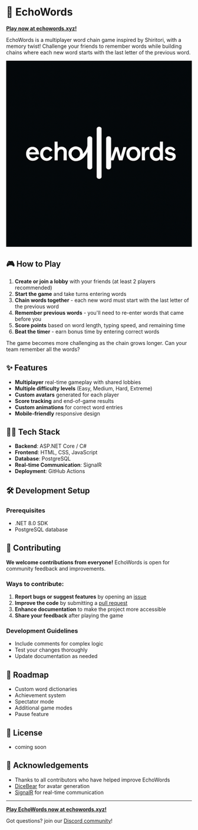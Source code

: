 # 🔄 EchoWords

**[Play now at echowords.xyz!](https://echowords.xyz)**

EchoWords is a multiplayer word chain game inspired by Shiritori, with a memory twist! Challenge your friends to remember words while building chains where each new word starts with the last letter of the previous word.

![EchoWords Game Screenshot](https://github.com/soycarlo99/echowords/blob/main/wwwroot/photos/echowords-logo.png?raw=true)

## 🎮 How to Play

1. **Create or join a lobby** with your friends (at least 2 players recommended)
2. **Start the game** and take turns entering words
3. **Chain words together** - each new word must start with the last letter of the previous word
4. **Remember previous words** - you'll need to re-enter words that came before you
5. **Score points** based on word length, typing speed, and remaining time
6. **Beat the timer** - earn bonus time by entering correct words

The game becomes more challenging as the chain grows longer. Can your team remember all the words?

## ✨ Features

- **Multiplayer** real-time gameplay with shared lobbies
- **Multiple difficulty levels** (Easy, Medium, Hard, Extreme)
- **Custom avatars** generated for each player
- **Score tracking** and end-of-game results
- **Custom animations** for correct word entries
- **Mobile-friendly** responsive design

## 🧑‍💻 Tech Stack

- **Backend**: ASP.NET Core / C#
- **Frontend**: HTML, CSS, JavaScript
- **Database**: PostgreSQL
- **Real-time Communication**: SignalR
- **Deployment**: GitHub Actions

## 🛠️ Development Setup

### Prerequisites

- .NET 8.0 SDK
- PostgreSQL database

## 🤝 Contributing

**We welcome contributions from everyone!** EchoWords is open for community feedback and improvements.

### Ways to contribute:

1. **Report bugs or suggest features** by opening an [issue](https://github.com/soycarlo99/echowords/issues)
2. **Improve the code** by submitting a [pull request](https://github.com/soycarlo99/echowords/pulls)
3. **Enhance documentation** to make the project more accessible
4. **Share your feedback** after playing the game

### Development Guidelines

- Include comments for complex logic
- Test your changes thoroughly
- Update documentation as needed

## 🚀 Roadmap

- Custom word dictionaries
- Achievement system
- Spectator mode
- Additional game modes
- Pause feature

## 📜 License

- coming soon

## 🙏 Acknowledgements

- Thanks to all contributors who have helped improve EchoWords
- [DiceBear](https://dicebear.com/) for avatar generation
- [SignalR](https://dotnet.microsoft.com/apps/aspnet/signalr) for real-time communication

---

**[Play EchoWords now at echowords.xyz!](https://echowords.xyz)**

Got questions? join our [Discord community](https://discord.gg/ErEE224TpY)!
